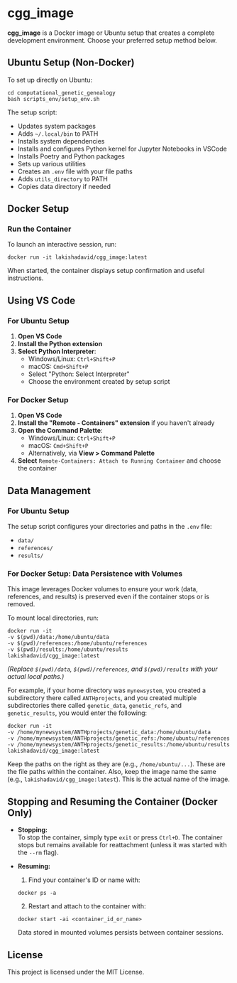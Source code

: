 # cgg_image

**cgg_image** is a Docker image or Ubuntu setup that creates a complete development environment. Choose your preferred setup method below.

## Ubuntu Setup (Non-Docker)

To set up directly on Ubuntu:
```
cd computational_genetic_genealogy
bash scripts_env/setup_env.sh
```
The setup script:
- Updates system packages
- Adds `~/.local/bin` to PATH
- Installs system dependencies
- Installs and configures Python kernel for Jupyter Notebooks in VSCode
- Installs Poetry and Python packages
- Sets up various utilities
- Creates an `.env` file with your file paths
- Adds `utils_directory` to PATH
- Copies data directory if needed

## Docker Setup 

### Run the Container

To launch an interactive session, run:
```
docker run -it lakishadavid/cgg_image:latest
```
When started, the container displays setup confirmation and useful instructions.

## Using VS Code

### For Ubuntu Setup
1. **Open VS Code**
2. **Install the Python extension** 
3. **Select Python Interpreter**:
   - Windows/Linux: `Ctrl+Shift+P`
   - macOS: `Cmd+Shift+P`
   - Select "Python: Select Interpreter"
   - Choose the environment created by setup script

### For Docker Setup
1. **Open VS Code**
2. **Install the "Remote - Containers" extension** if you haven't already
3. **Open the Command Palette**:
   - Windows/Linux: `Ctrl+Shift+P`
   - macOS: `Cmd+Shift+P`
   - Alternatively, via **View > Command Palette**
4. **Select** `Remote-Containers: Attach to Running Container` and choose the container

## Data Management

### For Ubuntu Setup
The setup script configures your directories and paths in the `.env` file:
- `data/`
- `references/`
- `results/`

### For Docker Setup: Data Persistence with Volumes

This image leverages Docker volumes to ensure your work (data, references, and results) is preserved even if the container stops or is removed.

To mount local directories, run:
```
docker run -it 
-v $(pwd)/data:/home/ubuntu/data 
-v $(pwd)/references:/home/ubuntu/references 
-v $(pwd)/results:/home/ubuntu/results 
lakishadavid/cgg_image:latest
```
*(Replace `$(pwd)/data`, `$(pwd)/references`, and `$(pwd)/results` with your actual local paths.)*

For example, if your home directory was `mynewsystem`, you created a subdirectory there called `ANTHprojects`,
and you created multiple subdirectories there called `genetic_data`, `genetic_refs`, and `genetic_results`, 
you would enter the following:

```
docker run -it 
-v /home/mynewsystem/ANTHprojects/genetic_data:/home/ubuntu/data 
-v /home/mynewsystem/ANTHprojects/genetic_refs:/home/ubuntu/references 
-v /home/mynewsystem/ANTHprojects/genetic_results:/home/ubuntu/results 
lakishadavid/cgg_image:latest
```

Keep the paths on the right as they are (e.g., `/home/ubuntu/...`). These are the file paths within the container.
Also, keep the image name the same (e.g., `lakishadavid/cgg_image:latest`). This is the actual name of the image.

## Stopping and Resuming the Container (Docker Only)

- **Stopping:**  
  To stop the container, simply type `exit` or press `Ctrl+D`. The container stops but remains available for reattachment (unless it was started with the `--rm` flag).

- **Resuming:**  
  1. Find your container's ID or name with:
  ```
  docker ps -a
  ```
  2. Restart and attach to the container with:
  ```
  docker start -ai <container_id_or_name>
  ```
  Data stored in mounted volumes persists between container sessions.

## License

This project is licensed under the MIT License.
